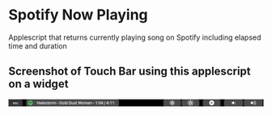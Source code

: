 # Spotify Now Playing
Applescript that returns currently playing song on Spotify including elapsed time and duration

## Screenshot of Touch Bar using this applescript on a widget
![Alt text](/screenshot.png?raw=true "Screenshot")
